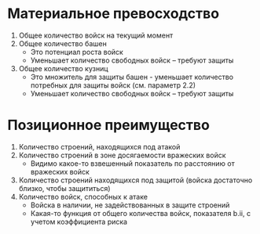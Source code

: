 # Материальное превосходство
1. Общее количество войск на текущий момент
2. Общее количество башен
    - Это потенциал роста войск
    - Уменьшает количество свободных войск – требуют защиты
3. Общее количество кузниц
    - Это множитель для защиты башен - уменьшает количество потребных для защиты войск (см. параметр 2.2)
    - Уменьшает количество свободных войск – требуют защиты

# Позиционное преимущество
1. Количество строений, находящихся под атакой
2. Количество строений в зоне досягаемости вражеских войск
    - Видимо какое-то взвешенный показатель по расстоянию от вражеских войск
3. Количество строений находящихся под защитой (войска достаточно близко, чтобы защититься)
4. Количество войск, способных к атаке 
    - Войска в наличии, не задействованных в защите строений
    - Какая-то функция от общего количества войск, показателя b.ii, с учетом коэффициента риска

